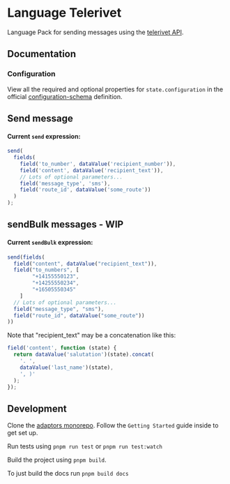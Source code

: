 # Language Telerivet

Language Pack for sending messages using the
[telerivet API](https://telerivet.com/api/rest/curl).

## Documentation

### Configuration

View all the required and optional properties for `state.configuration` in the
official
[configuration-schema](https://docs.openfn.org/adaptors/packages/telerivet-configuration-schema/)
definition.

## Send message

#### Current `send` expression:

```js
send(
  fields(
    field('to_number', dataValue('recipient_number')),
    field('content', dataValue('recipient_text')),
    // Lots of optional parameters...
    field('message_type', 'sms'),
    field('route_id', dataValue('some_route'))
  )
);
```

## sendBulk messages - WIP

#### Current `sendBulk` expression:

```js
send(fields(
  field("content", dataValue("recipient_text")),
  field("to_numbers", [
        "+14155550123",
        "+14255550234",
        "+16505550345"
    ]
  // Lots of optional parameters...
  field("message_type", "sms"),
  field("route_id", dataValue("some_route"))
))
```

Note that "recipient_text" may be a concatenation like this:

```js
field('content', function (state) {
  return dataValue('salutation')(state).concat(
    '. ',
    dataValue('last_name')(state),
    ', )'
  );
});
```

## Development

Clone the [adaptors monorepo](https://github.com/OpenFn/adaptors). Follow the
`Getting Started` guide inside to get set up.

Run tests using `pnpm run test` or `pnpm run test:watch`

Build the project using `pnpm build`.

To just build the docs run `pnpm build docs`
